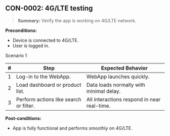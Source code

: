 ## **CON-0002:** 4G/LTE testing  

> **Summary:** Verify the app is working on 4G/LTE network.  <br>

**Preconditions:** 

 - Device is connected to 4G/LTE.
 - User is logged in.

Scenario 1 

 | \# | Step | Expected Behavior | 
 |----|------|-------------------| 
 |  1 | Log-in to the WebApp.                               | WebApp launches quickly.  | 
 |  2 | Load dashboard or product list.                     | Data loads normally with minimal delay.   | 
 |  3 | Perform actions like search or filter.              | All interactions respond in near real-time.   | 


**Post-conditions:**  

 - App is fully functional and performs smoothly on 4G/LTE. 